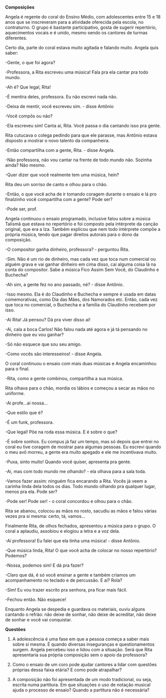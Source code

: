 **Composições**

Angela é regente do coral do Ensino Médio, com adolescentes entre 15 e 18 anos que se inscreveram para a atividade oferecida pela escola, no contraturno. O grupo é bastante participativo, gosta de sugerir repertório, aquecimentos vocais e é unido, mesmo sendo os cantores de turmas diferentes.

Certo dia, parte do coral estava muito agitada e falando muito. Angela quis saber:

-Gente, o que foi agora?

 -Professora, a Rita escreveu uma música! Fala pra ela cantar pra todo mundo.

-Ah é? Que legal, Rita!

-É mentira deles, professora. Eu não escrevi nada não.

-Deixa de mentir, você escreveu sim. - disse Antônio

-Você compôs ou não?

-Ela escreveu sim! Canta aí, Rita. Você passa o dia cantando isso pra gente.

Rita cutucava o colega pedindo para que ele parasse, mas Antônio estava disposto a mostrar o novo talento da companheira.

-Então compartilha com a gente, Rita. - disse Angela.

-Não professora, não vou cantar na frente de todo mundo não. Sozinha ainda? Não mesmo.

-Quer dizer que você realmente tem uma música, hein?

Rita deu um sorriso de canto e olhou para o chão.

-Então, o que você acha de ir tomando coragem durante o ensaio e lá pro finalzinho você compartilha com a gente? Pode ser?

-Pode ser, prof.

Angela continuou o ensaio programado, inclusive falou sobre a música Talismã que estava no repertório e foi composto pela intérprete da canção original, que era a Iza. Também explicou que nem todo intérprete compõe a própria música, tendo que pagar direitos autorais para o dono da composição.

-O compositor ganha dinheiro, professora? - perguntou Rita.

-Sim. Não é um rio de dinheiro, mas cada vez que toca num comercial ou alguém grava e vai ganhar dinheiro em cima disso, cai alguma coisa lá na conta do compositor. Sabe a música Fico Assim Sem Você, do Claudinho e Buchecha?

-Ah sim, a gente fez no ano passado, né? - disse Antônio.

-Isso mesmo. Ela é do Claudinho e Buchecha e sempre é usada em datas comemorativas, como Dia das Mães, dos Namorados etc. Então, cada vez que toca no comercial, o Buchecha e a família do Claudinho recebem por isso.

-Aí Rita! Já pensou? Dá pra viver disso aí!

-Ai, cala a boca Carlos! Não falou nada até agora e já tá pensando no dinheiro que eu vou ganhar?

-Só não esquece que sou seu amigo.

-Como vocês são interesseiros! - disse Angela.

O coral continuou o ensaio com mais duas músicas e Angela encaminhou para o final.

-Rita, como a gente combinou, compartilha a sua música.

Rita olhava para o chão, mordia os lábios e começou a secar as mãos no uniforme.

-Ai profe…ai nossa…

-Que estilo que é?

-É um funk, professora.

-Que legal! Põe na roda essa música. E é sobre o que?

-É sobre sonhos. Eu compus já faz um tempo, mas só depois que entrei no coral eu tive coragem de mostrar para algumas pessoas. Eu escrevi quando o meu avô morreu, a gente era muito apegado e ele me incentivava muito.

-Puxa, sinto muito! Quando você quiser, apresenta pra gente.

-Ai, mas com todo mundo me olhando? - ela olhava para a sala toda.

-Vamos fazer assim: ninguém fica encarando a Rita. Vocês já veem a carinha linda dela todos os dias. Todo mundo olhando pra qualquer lugar, menos pra ela. Pode ser?

-Pode ser! Pode ser! - o coral concordou e olhou para o chão.

Rita se abanou, colocou as mãos no rosto, sacudiu as mãos e falou várias vezes pra si mesma: certo, tá, vamos…

Finalmente Rita, de olhos fechados, apresentou a música para o grupo. O coral a aplaudiu, assobiou e elogiou a letra e a voz dela.

-Aí professora! Eu falei que ela tinha uma música! - disse Antônio.

-Que música linda, Rita! O que você acha de colocar no nosso repertório? Podemos?

-Nossa, podemos sim! E dá pra fazer?

-Claro que dá, é só você ensinar a gente e também criamos um acompanhamento no teclado e de percussão. E aí? Rola?

-Sim! Eu vou trazer escrito pra senhora, pra ficar mais fácil.

-Fechou então. Não esquece!

Enquanto Angela se despedia e guardava os materiais, ouviu alguns cantando o refrão: não deixe de sonhar, não deixe de acreditar, não deixe de sonhar e você vai conquistar.

**Questões**

1.  A adolescência é uma fase em que a pessoa começa a saber mais sobre si mesma. É quando diversas inseguranças e questionamentos surgem. Angela percebeu isso e lidou com a situação. Será que Rita apresentaria sua própria composição sem o apoio da professora?
    
2.  Como o ensaio de um coro pode ajudar cantores a lidar com questões próprias dessa faixa etária? E como pode atrapalhar?
    
3.  A composição não foi apresentada de um modo tradicional, ou seja, escrita numa partitura. Em que situações o uso de notação musical ajuda o processo de ensaio? Quando a partitura não é necessária?